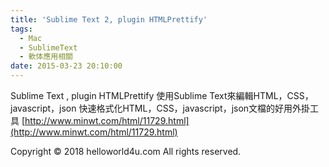 ```yaml
---
title: 'Sublime Text 2, plugin HTMLPrettify'
tags:
  - Mac
  - SublimeText
  - 軟体應用相關
date: 2015-03-23 20:10:00
---
```


Sublime Text , plugin HTMLPrettify
使用Sublime Text來編輯HTML，CSS，javascript，json
快速格式化HTML，CSS，javascript，json文檔的好用外掛工具
[http://www.minwt.com/html/11729.html](http://www.minwt.com/html/11729.html)<div class="blogger-post-footer">Copyright © 2018 helloworld4u.com All rights reserved.</div>